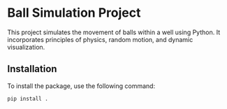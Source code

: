 # Ball Simulation Project

This project simulates the movement of balls within a well using Python. 
It incorporates principles of physics, random motion, and dynamic visualization.

## Installation

To install the package, use the following command:


```bash
pip install .